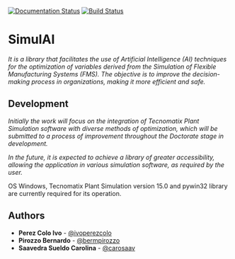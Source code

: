 [![Documentation Status](https://readthedocs.org/projects/simulai/badge/?version=latest)](https://simulai.readthedocs.io/en/latest/?badge=latest)
[![Build Status](https://travis-ci.com/carosaav/SimulAI.svg?branch=master)](https://travis-ci.com/carosaav/SimulAI)

# SimulAI

_It is a library that facilitates the use of Artificial Intelligence (AI) techniques for the optimization of variables derived from the Simulation of Flexible Manufacturing Systems (FMS). The objective is to improve the decision-making process in organizations, making it more efficient and safe._

## Development 

_Initially the work will focus on the integration of Tecnomatix Plant Simulation software with diverse methods of optimization, which will be submitted to a process of improvement throughout the Doctorate stage in development._

_In the future, it is expected to achieve a library of greater accessibility, allowing the application in various simulation software, as required by the user._

OS Windows, Tecnomatix Plant Simulation version 15.0 and pywin32 library are currently required for its operation.
## Authors 

* **Perez Colo Ivo** - [@ivoperezcolo](https://github.com/IvoPerezColo)
* **Pirozzo Bernardo** - [@bermpirozzo](https://github.com/BerMPirozzo)
* **Saavedra Sueldo Carolina** - [@carosaav](https://github.com/carosaav)

